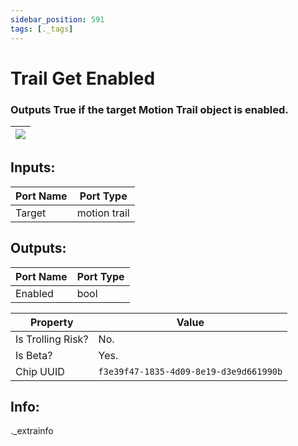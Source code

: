 ```yaml
---
sidebar_position: 591
tags: [._tags]
---
```


# Trail Get Enabled


### Outputs True if the target Motion Trail object is enabled.

| ![](https://images-ext-2.discordapp.net/external/MPmIaQzlEPmgGWlgi-WxBBXt0Bjv_zWPkg1y1f_sy3s/https/www.recroomcircuits.com/image/circuit/absolute-value?width=206&height=108) |
|-----|

## Inputs:
| Port Name | Port Type |
|-----------|-----------|
| Target | motion trail |

## Outputs:
| Port Name | Port Type |
|-----------|-----------|
| Enabled | bool | 

| Property  | Value |
|-------------------|-----------|
| Is Trolling Risk? | No. |
| Is Beta? | Yes. |
| Chip UUID | `f3e39f47-1835-4d09-8e19-d3e9d661990b` |

## Info:
._extrainfo